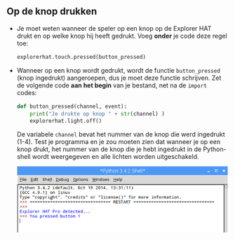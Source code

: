 ## Op de knop drukken

- Je moet weten wanneer de speler op een knop op de Explorer HAT drukt en op welke knop hij heeft gedrukt. Voeg  **onder** je code deze regel toe:
    
    ```python
    explorerhat.touch.pressed(button_pressed)
    ```

- Wanneer op een knop wordt gedrukt, wordt de functie `button_pressed` (knop ingedrukt) aangeroepen, dus je moet deze functie schrijven. Zet de volgende code **aan het begin** van je bestand, net na de `import` codes:
    
    ```python
    def button_pressed(channel, event):
        print("Je drukte op knop " + str(channel) )
        explorerhat.light.off()
    ```
    
    De variabele `channel` bevat het nummer van de knop die werd ingedrukt (1-4). Test je programma en je zou moeten zien dat wanneer je op een knop drukt, het nummer van de knop die je hebt ingedrukt in de Python-shell wordt weergegeven en alle lichten worden uitgeschakeld.
    
    ![Een bericht dat aangeeft welke knop is ingedrukt](images/pressed-button.png)